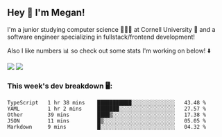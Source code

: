 ## Hey 👋 I'm Megan! 
I'm a junior studying computer science 👩🏻‍💻 at Cornell University 🐻 and a software engineer specializing in fullstack/frontend development!

Also I like numbers 📊 so check out some stats I'm working on below! ⬇️

<img src="https://https://github-readme-stats.meganyin13.vercel.app/api?username=meganyin13&show_icons=true&hide=stars&count_private=true" />

<img src="https://https://github-readme-stats.meganyin13.vercel.app/api/top-langs/?username=meganyin13&layout=compact&hide=Jupyter%20Notebook" />

### This week's dev breakdown 🖥:
<!--START_SECTION:waka-->
```text
TypeScript   1 hr 38 mins    ███████████░░░░░░░░░░░░░░   43.48 % 
YAML         1 hr 2 mins     ███████░░░░░░░░░░░░░░░░░░   27.57 % 
Other        39 mins         ████▒░░░░░░░░░░░░░░░░░░░░   17.38 % 
JSON         11 mins         █▒░░░░░░░░░░░░░░░░░░░░░░░   05.05 % 
Markdown     9 mins          █░░░░░░░░░░░░░░░░░░░░░░░░   04.32 % 
```
<!--END_SECTION:waka-->
